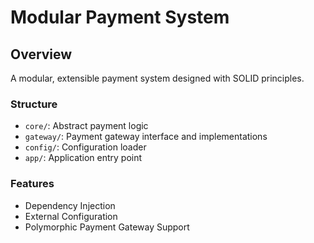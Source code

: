 # Modular Payment System

## Overview

A modular, extensible payment system designed with SOLID principles.

### Structure

- `core/`: Abstract payment logic
- `gateway/`: Payment gateway interface and implementations
- `config/`: Configuration loader
- `app/`: Application entry point

### Features

- Dependency Injection
- External Configuration
- Polymorphic Payment Gateway Support
